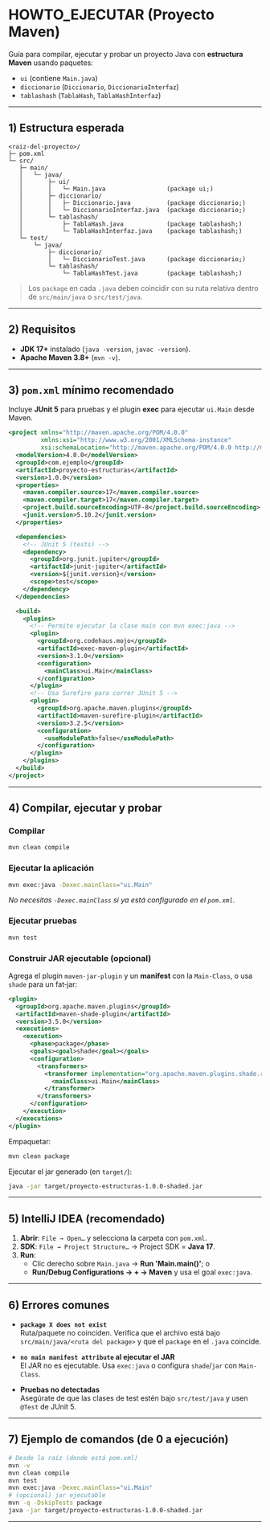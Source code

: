 # HOWTO_EJECUTAR (Proyecto Maven)

Guía para compilar, ejecutar y probar un proyecto Java con **estructura Maven** usando paquetes:
- `ui` (contiene `Main.java`)
- `diccionario` (`Diccionario`, `DiccionarioInterfaz`)
- `tablashash` (`TablaHash`, `TablaHashInterfaz`)

---

## 1) Estructura esperada

```
<raiz-del-proyecto>/
├─ pom.xml
└─ src/
   ├─ main/
   │   └─ java/
   │       ├─ ui/
   │       │   └─ Main.java                 (package ui;)
   │       ├─ diccionario/
   │       │   ├─ Diccionario.java          (package diccionario;)
   │       │   └─ DiccionarioInterfaz.java  (package diccionario;)
   │       └─ tablashash/
   │           ├─ TablaHash.java            (package tablashash;)
   │           └─ TablaHashInterfaz.java    (package tablashash;)
   └─ test/
       └─ java/
           ├─ diccionario/
           │   └─ DiccionarioTest.java      (package diccionario;)
           └─ tablashash/
               └─ TablaHashTest.java        (package tablashash;)
```

> Los `package` en cada `.java` deben coincidir con su ruta relativa dentro de `src/main/java` o `src/test/java`.

---

## 2) Requisitos
- **JDK 17+** instalado (`java -version`, `javac -version`).
- **Apache Maven 3.8+** (`mvn -v`).

---

## 3) `pom.xml` mínimo recomendado

Incluye **JUnit 5** para pruebas y el plugin **exec** para ejecutar `ui.Main` desde Maven.

```xml
<project xmlns="http://maven.apache.org/POM/4.0.0"
         xmlns:xsi="http://www.w3.org/2001/XMLSchema-instance"
         xsi:schemaLocation="http://maven.apache.org/POM/4.0.0 http://maven.apache.org/xsd/maven-4.0.0.xsd">
  <modelVersion>4.0.0</modelVersion>
  <groupId>com.ejemplo</groupId>
  <artifactId>proyecto-estructuras</artifactId>
  <version>1.0.0</version>
  <properties>
    <maven.compiler.source>17</maven.compiler.source>
    <maven.compiler.target>17</maven.compiler.target>
    <project.build.sourceEncoding>UTF-8</project.build.sourceEncoding>
    <junit.version>5.10.2</junit.version>
  </properties>

  <dependencies>
    <!-- JUnit 5 (tests) -->
    <dependency>
      <groupId>org.junit.jupiter</groupId>
      <artifactId>junit-jupiter</artifactId>
      <version>${junit.version}</version>
      <scope>test</scope>
    </dependency>
  </dependencies>

  <build>
    <plugins>
      <!-- Permite ejecutar la clase main con mvn exec:java -->
      <plugin>
        <groupId>org.codehaus.mojo</groupId>
        <artifactId>exec-maven-plugin</artifactId>
        <version>3.1.0</version>
        <configuration>
          <mainClass>ui.Main</mainClass>
        </configuration>
      </plugin>
      <!-- Usa Surefire para correr JUnit 5 -->
      <plugin>
        <groupId>org.apache.maven.plugins</groupId>
        <artifactId>maven-surefire-plugin</artifactId>
        <version>3.2.5</version>
        <configuration>
          <useModulePath>false</useModulePath>
        </configuration>
      </plugin>
    </plugins>
  </build>
</project>
```


---

## 4) Compilar, ejecutar y probar

### Compilar
```bash
mvn clean compile
```

### Ejecutar la aplicación
```bash
mvn exec:java -Dexec.mainClass="ui.Main"
```
*No necesitas `-Dexec.mainClass` si ya está configurado en el `pom.xml`.*

### Ejecutar pruebas
```bash
mvn test
```

### Construir JAR ejecutable (opcional)
Agrega el plugin `maven-jar-plugin` y un **manifest** con la `Main-Class`, o usa `shade` para un fat‑jar:
```xml
<plugin>
  <groupId>org.apache.maven.plugins</groupId>
  <artifactId>maven-shade-plugin</artifactId>
  <version>3.5.0</version>
  <executions>
    <execution>
      <phase>package</phase>
      <goals><goal>shade</goal></goals>
      <configuration>
        <transformers>
          <transformer implementation="org.apache.maven.plugins.shade.resource.ManifestResourceTransformer">
            <mainClass>ui.Main</mainClass>
          </transformer>
        </transformers>
      </configuration>
    </execution>
  </executions>
</plugin>
```
Empaquetar:
```bash
mvn clean package
```
Ejecutar el jar generado (en `target/`):
```bash
java -jar target/proyecto-estructuras-1.0.0-shaded.jar
```

---

## 5) IntelliJ IDEA (recomendado)

1. **Abrir**: `File → Open…` y selecciona la carpeta con `pom.xml`.
2. **SDK**: `File → Project Structure…` → Project SDK = **Java 17**.
3. **Run**:
   - Clic derecho sobre `Main.java` → **Run 'Main.main()'**; o
   - **Run/Debug Configurations → + → Maven** y usa el goal `exec:java`.

---

## 6) Errores comunes

- **`package X does not exist`**  
  Ruta/paquete no coinciden. Verifica que el archivo está bajo `src/main/java/<ruta del package>` y que el `package` en el `.java` coincide.

- **`no main manifest attribute` al ejecutar el JAR**  
  El JAR no es ejecutable. Usa `exec:java` o configura `shade`/`jar` con `Main-Class`.

- **Pruebas no detectadas**  
  Asegúrate de que las clases de test estén bajo `src/test/java` y usen `@Test` de JUnit 5.

---

## 7) Ejemplo de comandos (de 0 a ejecución)

```bash
# Desde la raíz (donde está pom.xml)
mvn -v
mvn clean compile
mvn test
mvn exec:java -Dexec.mainClass="ui.Main"
# (opcional) jar ejecutable
mvn -q -DskipTests package
java -jar target/proyecto-estructuras-1.0.0-shaded.jar
```

---

